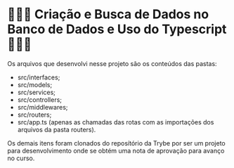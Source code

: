 # 👨🏾‍💻 Criação e Busca de Dados no Banco de Dados e Uso do Typescript 👨🏾‍💻

Os arquivos que desenvolvi nesse projeto são os conteúdos das pastas:

- src/interfaces;
- src/models;
- src/services;
- src/controllers;
- src/middlewares;
- src/routers;
- src/app.ts (apenas as chamadas das rotas com as importações dos arquivos da pasta routers).

Os demais itens foram clonados do reposítório da Trybe por ser um projeto para desenvolvimento onde se obtém uma nota de aprovação para avanço no curso.

<!-- Olá, Tryber!
Esse é apenas um arquivo inicial para o README do seu projeto.
É essencial que você preencha esse documento por conta própria, ok?
Não deixe de usar nossas dicas de escrita de README de projetos, e deixe sua criatividade brilhar!
⚠️ IMPORTANTE: você precisa deixar nítido:
- quais arquivos/pastas foram desenvolvidos por você; 
- quais arquivos/pastas foram desenvolvidos por outra pessoa estudante;
- quais arquivos/pastas foram desenvolvidos pela Trybe.
-->
